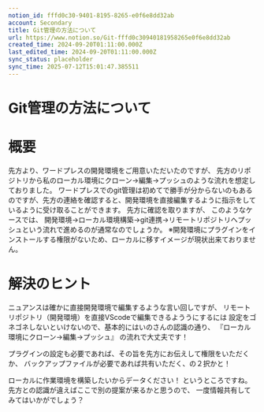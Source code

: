 ```yaml
---
notion_id: fffd0c30-9401-8195-8265-e0f6e8dd32ab
account: Secondary
title: Git管理の方法について
url: https://www.notion.so/Git-fffd0c30940181958265e0f6e8dd32ab
created_time: 2024-09-20T01:11:00.000Z
last_edited_time: 2024-09-20T01:11:00.000Z
sync_status: placeholder
sync_time: 2025-07-12T15:01:47.385511
---
```

# Git管理の方法について

# 概要
先方より、ワードプレスの開発環境をご用意いただいたのですが、
先方のリポジトリから私のローカル環境にクローン→編集→プッシュのような流れを想定しておりました。
ワードプレスでのgit管理は初めてで勝手が分からないのもあるのですが、先方の連絡を確認すると、開発環境を直接編集するように指示をしているように受け取ることができます。
先方に確認を取りますが、
このようなケースでは、
開発環境→ローカル環境構築→git連携→リモートリポジトリへプッシュという流れで進めるのが通常なのでしょうか。
※開発環境にプラグインをインストールする権限がないため、ローカルに移すイメージが現状出来ておりません。
# 解決のヒント
ニュアンスは確かに直接開発環境で編集するような言い回しですが、
リモートリポジトリ（開発環境）を直接VScodeで編集できるよううにするには
設定をゴネゴネしないといけないので、基本的にはいのさんの認識の通り、
『ローカル環境にクローン→編集→プッシュ』
の流れで大丈夫です！

プラグインの設定も必要であれば、その旨を先方にお伝えして権限をいただくか、
バックアップファイルが必要であれば共有いただく、の２択かと！

ローカルに作業環境を構築したいからデータください！
というところですね。
先方との認識が違えばここで別の提案が来るかと思うので、
一度情報共有してみてはいかがでしょう？
